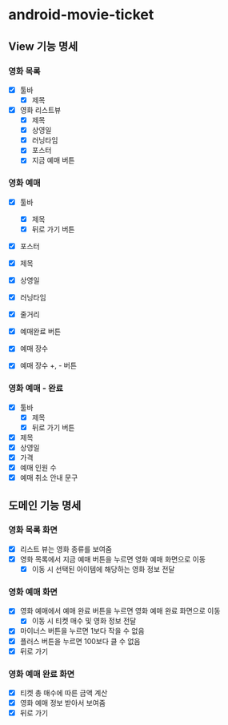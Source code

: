 # android-movie-ticket

## View 기능 명세
### 영화 목록
- [x] 툴바
  - [x] 제목 
- [x] 영화 리스트뷰
  - [x] 제목
  - [x] 상영일
  - [x] 러닝타임
  - [x] 포스터
  - [x] 지금 예매 버튼

### 영화 예매
- [x] 툴바
  - [x] 제목
  - [x] 뒤로 가기 버튼
- [x] 포스터
- [x] 제목
- [x] 상영일
- [x] 러닝타임
- [x] 줄거리
- [x] 예매완료 버튼
- [x] 예매 장수
- [x] 예매 장수 +, - 버튼


### 영화 예매 - 완료
- [x] 툴바
  - [x] 제목
  - [x] 뒤로 가기 버튼
- [x] 제목
- [x] 상영일
- [x] 가격
- [x] 예매 인원 수
- [x] 예매 취소 안내 문구

## 도메인 기능 명세

### 영화 목록 화면
- [x] 리스트 뷰는 영화 종류를 보여줌
- [x] 영화 목록에서 지금 예매 버튼을 누르면 영화 예매 화면으로 이동
  - [x] 이동 시 선택된 아이템에 해당하는 영화 정보 전달

### 영화 예매 화면
- [x] 영화 예매에서 예매 완료 버튼을 누르면 영화 예매 완료 화면으로 이동
  - [x] 이동 시 티켓 매수 및 영화 정보 전달
- [x] 마이너스 버튼을 누르면 1보다 작을 수 없음
- [x] 플러스 버튼을 누르면 100보다 클 수 없음
- [x] 뒤로 가기

### 영화 예매 완료 화면
- [x] 티켓 총 매수에 따른 금액 계산
- [x] 영화 예매 정보 받아서 보여줌
- [x] 뒤로 가기